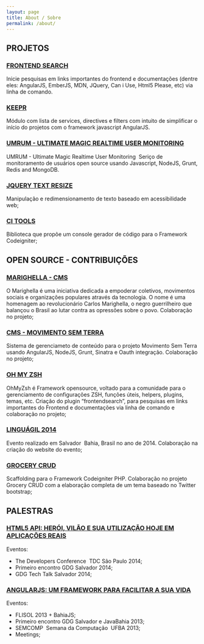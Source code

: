 ```yaml
---
layout: page
title: About / Sobre
permalink: /about/
---
```


## PROJETOS

### [FRONTEND SEARCH][frontend-search]

Inicie pesquisas em links importantes do frontend e documentações (dentre eles: AngularJS, EmberJS, MDN, JQuery, Can i Use, Html5 Please, etc) via linha de comando.

### [KEEPR][keepr]

Módulo com lista de services, directives e filters com intuito de simplificar o início do
projetos com o framework javascript AngularJS.

### [UMRUM ­- ULTIMATE MAGIC REALTIME USER MONITORING][umrum]

UMRUM - Ultimate Magic Realtime User Monitoring ­ Seriço de monitoramento de usuários open source usando Javascript, NodeJS, Grunt, Redis and MongoDB.

### [JQUERY TEXT RESIZE][jquery-text-resize]

Manipulação e redimensionamento de texto baseado em acessibilidade web;

### [CI TOOLS][ci-tools]

Biblioteca que propõe um console gerador de código para o Framework Codeigniter;

## OPEN SOURCE - CONTRIBUIÇÕES

### [MARIGHELLA - CMS][cms-marighella]
O Marighella é uma iniciativa dedicada a empoderar coletivos, movimentos sociais e organizações populares através da tecnologia. O nome é uma homenagem ao revolucionário Carlos Marighella, o negro guerrilheiro que balançou o Brasil ao lutar contra as opressões sobre o povo. Colaboração no projeto;

### [CMS - MOVIMENTO SEM TERRA][cms-mst]
Sistema de gerenciameto de conteúdo para o projeto Movimento Sem Terra usando AngularJS,
NodeJS, Grunt, Sinatra e Oauth integração. Colaboração no projeto;

### [OH MY ZSH][ohmyzsh]

Oh­My­Zsh é Framework opensource, voltado para a comunidade para o gerenciamento de configurações ZSH, funções úteis, helpers, plugins, temas, etc. Criação do plugin “frontend­search”, para pesquisas em links importantes do
Frontend e documentações via linha de comando e colaboração no projeto;

### [LINGUÁGIL 2014][linguagil-2014]

Evento realizado em Salvador ­ Bahia, Brasil no ano de 2014. Colaboração na criação do website do evento;

### [GROCERY CRUD][grocery-crud]

Scaffolding para o Framework Codeigniter PHP. Colaboração no projeto Grocery CRUD com a elaboração completa de um tema baseado no Twitter bootstrap;

## PALESTRAS

### [HTML5 API: HERÓI, VILÃO E SUA UTILIZAÇÃO HOJE EM APLICAÇÕES REAIS][talk-html5]

Eventos:

- The Developers Conference ­ TDC São Paulo 2014;
- Primeiro encontro GDG Salvador 2014;
- GDG Tech Talk Salvador 2014;

### [ANGULARJS: UM FRAMEWORK PARA FACILITAR A SUA VIDA][talk-angularjs-facilitar-sua-vida]

Eventos:

- FLISOL 2013 + BahiaJS;
- Primeiro encontro GDG Salvador e JavaBahia 2013;
- SEMCOMP ­ Semana da Computação ­ UFBA 2013;
- Meetings;


[keepr]:https://github.com/willmendesneto/keepr
[linguagil-2014]:http://linguagil.com.br/
[grocery-crud]:http://www.grocerycrud.com
[ohmyzsh]:http://ohmyz.sh/
[ci-tools]:https://github.com/willmendesneto/CI­Tools
[frontend-search]:https://github.com/willmendesneto/frontend­search
[umrum]:https://github.com/frontendbahia/umrum
[jquery-text-resize]:http://willmendesneto.github.io/Jquery­Text­Resize/
[talk-html5]:http://willmendesneto.github.io/Jquery­Text­Resize/
[talk-angularjs-facilitar-sua-vida]:http://willmendesneto.github.io/Jquery­Text­Resize/
[cms-mst]:https://github.com/movimento­sem­terra/cms
[cms-marighella]:https://github.com/marighella/cms
